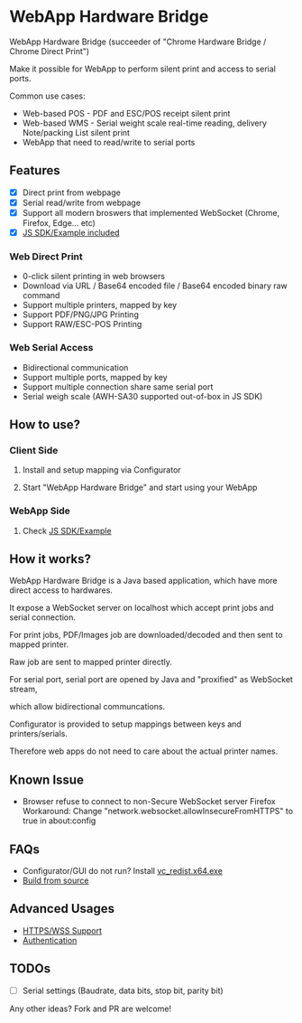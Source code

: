 # WebApp Hardware Bridge

WebApp Hardware Bridge (succeeder of "Chrome Hardware Bridge / Chrome Direct Print")

Make it possible for WebApp to perform silent print and access to serial ports.

Common use cases:
- Web-based POS - PDF and ESC/POS receipt silent print
- Web-based WMS - Serial weight scale real-time reading, delivery Note/packing List silent print
- WebApp that need to read/write to serial ports

## Features

- [x] Direct print from webpage
- [x] Serial read/write from webpage
- [x] Support all modern broswers that implemented WebSocket (Chrome, Firefox, Edge... etc)
- [x] [JS SDK/Example included](demo)

### Web Direct Print
- 0-click silent printing in web browsers
- Download via URL / Base64 encoded file / Base64 encoded binary raw command
- Support multiple printers, mapped by key
- Support PDF/PNG/JPG Printing
- Support RAW/ESC-POS Printing

### Web Serial Access
- Bidirectional communication
- Support multiple ports, mapped by key
- Support multiple connection share same serial port
- Serial weigh scale (AWH-SA30 supported out-of-box in JS SDK)

## How to use?

### Client Side

1. Install and setup mapping via Configurator

2. Start "WebApp Hardware Bridge" and start using your WebApp

### WebApp Side

1. Check [JS SDK/Example](demo)

## How it works?

WebApp Hardware Bridge is a Java based application, which have more direct access to hardwares.

It expose a WebSocket server on localhost which accept print jobs and serial connection.


For print jobs, PDF/Images job are downloaded/decoded and then sent to mapped printer.

Raw job are sent to mapped printer directly.


For serial port, serial port are opened by Java and "proxified" as WebSocket stream,

which allow bidirectional communcations.


Configurator is provided to setup mappings between keys and printers/serials.

Therefore web apps do not need to care about the actual printer names.

## Known Issue

- Browser refuse to connect to non-Secure WebSocket server
  Firefox Workaround: Change "network.websocket.allowInsecureFromHTTPS" to true in about:config

## FAQs

- Configurator/GUI do not run? Install [vc_redist.x64.exe](
https://www.microsoft.com/en-US/download/details.aspx?id=48145)
- [Build from source](../../wiki/Build-from-source)

## Advanced Usages

- [HTTPS/WSS Support](../../wiki/HTTPS-WSS-Support)
- [Authentication](../../wiki/Authentication)

## TODOs
- [ ] Serial settings (Baudrate, data bits, stop bit, parity bit)

Any other ideas? Fork and PR are welcome!
